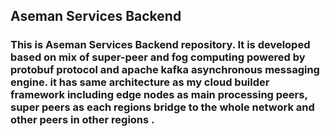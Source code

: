 ## Aseman Services Backend
### This is Aseman Services Backend repository. It is developed based on mix of super-peer and fog computing powered by protobuf protocol and apache kafka asynchronous messaging engine. it has same architecture as my cloud builder framework including edge nodes as main processing peers, super peers as each regions bridge to the whole network and other peers in other regions . 
